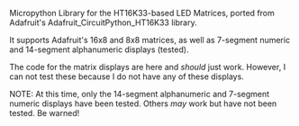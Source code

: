 Micropython Library for the HT16K33-based LED Matrices, ported from Adafruit's
Adafruit_CircuitPython_HT16K33 library.

It supports Adafruit's 16x8 and 8x8 matrices, as well as 7-segment numeric and
  14-segment alphanumeric displays (tested).

The code for the matrix displays are here and *should* just work. However, I can
  not test these because I do not have any of these displays.

NOTE: At this time, only the 14-segment alphanumeric and 7-segment numeric displays
  have been tested. Others *may* work but have not been tested. Be warned!
